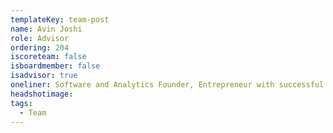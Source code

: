 ```yaml
---
templateKey: team-post
name: Avin Joshi
role: Advisor
ordering: 204
iscoreteam: false
isboardmember: false
isadvisor: true
oneliner: Software and Analytics Founder, Entrepreneur with successful M&A
headshotimage:
tags:
  - Team
---
```

